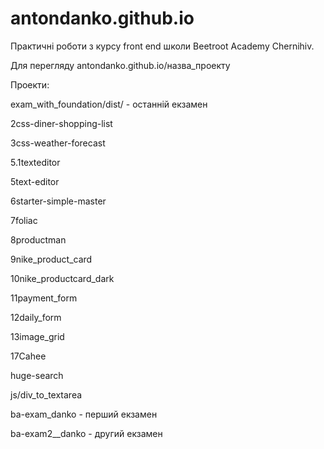 # antondanko.github.io

Практичні роботи з курсу front end школи Beetroot Academy Chernihiv.

Для перегляду antondanko.github.io/назва_проекту

Проекти:

exam_with_foundation/dist/  - останній екзамен

2css-diner-shopping-list

3css-weather-forecast

5.1texteditor

5text-editor

6starter-simple-master

7foliac

8productman

9nike_product_card

10nike_productcard_dark

11payment_form

12daily_form

13image_grid

17Cahee

huge-search

js/div_to_textarea

ba-exam_danko - перший екзамен

ba-exam2__danko - другий екзамен  

